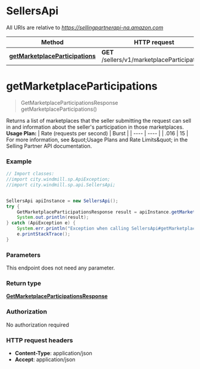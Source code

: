 # SellersApi

All URIs are relative to *https://sellingpartnerapi-na.amazon.com*

Method | HTTP request | Description
------------- | ------------- | -------------
[**getMarketplaceParticipations**](SellersApi.md#getMarketplaceParticipations) | **GET** /sellers/v1/marketplaceParticipations | 


<a name="getMarketplaceParticipations"></a>
# **getMarketplaceParticipations**
> GetMarketplaceParticipationsResponse getMarketplaceParticipations()



Returns a list of marketplaces that the seller submitting the request can sell in and information about the seller&#39;s participation in those marketplaces.  **Usage Plan:**  | Rate (requests per second) | Burst | | ---- | ---- | | .016 | 15 |  For more information, see \&quot;Usage Plans and Rate Limits\&quot; in the Selling Partner API documentation.

### Example
```java
// Import classes:
//import city.windmill.sp.ApiException;
//import city.windmill.sp.api.SellersApi;


SellersApi apiInstance = new SellersApi();
try {
    GetMarketplaceParticipationsResponse result = apiInstance.getMarketplaceParticipations();
    System.out.println(result);
} catch (ApiException e) {
    System.err.println("Exception when calling SellersApi#getMarketplaceParticipations");
    e.printStackTrace();
}
```

### Parameters
This endpoint does not need any parameter.

### Return type

[**GetMarketplaceParticipationsResponse**](GetMarketplaceParticipationsResponse.md)

### Authorization

No authorization required

### HTTP request headers

 - **Content-Type**: application/json
 - **Accept**: application/json

